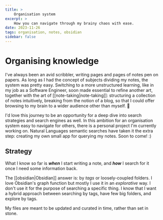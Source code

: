 ```yaml
---
title: >
    Organisation system
excerpt: >
    How you can navigate through my brainy chaos with ease.
date: 2023-11-26
tags: organisation, notes, obsidian
sidebar: false
---
```


# Organising knowledge
I've always been an avid scribbler, writing pages and pages of notes pen on papers. As long as I had the concept of subjects dividing my notes, the system was pretty easy.
Switching to a more unstructured learning, like in my job as a Software Engineer, soon made essential to refine another art, together with the art of [[note-taking|note-taking]]: structuring a collection of notes intuitively, breaking from the notion of a blog, so that I could offer browsing to my brain to a wider audience other than myself. 🧠

I'd love this journey to be an opportunity for a deep dive into search strategies and search engines as well.
In this ambition for an organisation system easy to navigate for others, there is a personal project I'm currently working on. Natural Languages semantic searches have taken it the extra step: creating my own small app for querying my notes. Soon to come! :)

## Strategy
What I know so far is _**when**_ I start writing a note, and _**how**_ I search for it once I need some information back.

The [[obsidian|Obsidian]] answer is: by *tags* or loosely-coupled folders. I love Obsidian's graph function but mostly I use it in an _explorative_ way. I don't use it for the purpose of searching a specific thing. I know that I want a hybrid approach between searching by tags, have few big folders, and explore by tags.

My files are meant to be updated and curated in time, rather than set in stone.